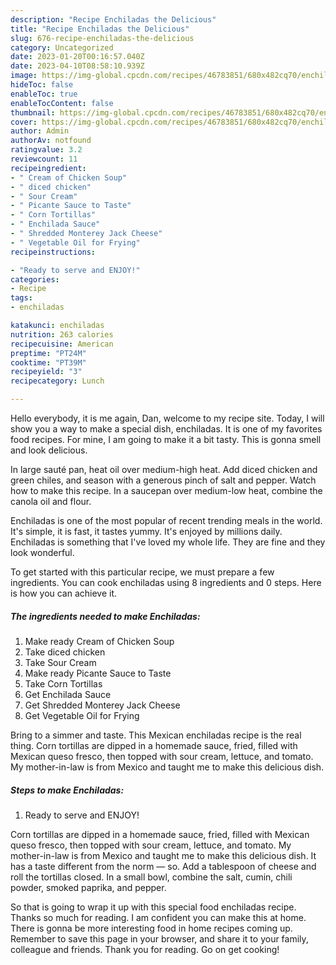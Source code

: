 ```yaml
---
description: "Recipe Enchiladas the Delicious"
title: "Recipe Enchiladas the Delicious"
slug: 676-recipe-enchiladas-the-delicious
category: Uncategorized
date: 2023-01-20T00:16:57.040Z
date: 2023-04-10T08:58:10.939Z
image: https://img-global.cpcdn.com/recipes/46783851/680x482cq70/enchiladas-recipe-main-photo.jpg
hideToc: false
enableToc: true
enableTocContent: false
thumbnail: https://img-global.cpcdn.com/recipes/46783851/680x482cq70/enchiladas-recipe-main-photo.jpg
cover: https://img-global.cpcdn.com/recipes/46783851/680x482cq70/enchiladas-recipe-main-photo.jpg
author: Admin
authorAv: notfound
ratingvalue: 3.2
reviewcount: 11
recipeingredient:
- " Cream of Chicken Soup"
- " diced chicken"
- " Sour Cream"
- " Picante Sauce to Taste"
- " Corn Tortillas"
- " Enchilada Sauce"
- " Shredded Monterey Jack Cheese"
- " Vegetable Oil for Frying"
recipeinstructions:

- "Ready to serve and ENJOY!"
categories:
- Recipe
tags:
- enchiladas

katakunci: enchiladas 
nutrition: 263 calories
recipecuisine: American
preptime: "PT24M"
cooktime: "PT39M"
recipeyield: "3"
recipecategory: Lunch

---
```



Hello everybody, it is me again, Dan, welcome to my recipe site. Today, I will show you a way to make a special dish, enchiladas. It is one of my favorites food recipes. For mine, I am going to make it a bit tasty. This is gonna smell and look delicious.

In large sauté pan, heat oil over medium-high heat. Add diced chicken and green chiles, and season with a generous pinch of salt and pepper. Watch how to make this recipe. In a saucepan over medium-low heat, combine the canola oil and flour.

Enchiladas is one of the most popular of recent trending meals in the world. It's simple, it is fast, it tastes yummy. It's enjoyed by millions daily. Enchiladas is something that I've loved my whole life. They are fine and they look wonderful.


To get started with this particular recipe, we must prepare a few ingredients. You can cook enchiladas using 8 ingredients and 0 steps. Here is how you can achieve it.

<!--inarticleads1-->

##### The ingredients needed to make Enchiladas:

1. Make ready  Cream of Chicken Soup
1. Take  diced chicken
1. Take  Sour Cream
1. Make ready  Picante Sauce to Taste
1. Take  Corn Tortillas
1. Get  Enchilada Sauce
1. Get  Shredded Monterey Jack Cheese
1. Get  Vegetable Oil for Frying


Bring to a simmer and taste. This Mexican enchiladas recipe is the real thing. Corn tortillas are dipped in a homemade sauce, fried, filled with Mexican queso fresco, then topped with sour cream, lettuce, and tomato. My mother-in-law is from Mexico and taught me to make this delicious dish. 

<!--inarticleads2-->

##### Steps to make Enchiladas:


1. Ready to serve and ENJOY!

Corn tortillas are dipped in a homemade sauce, fried, filled with Mexican queso fresco, then topped with sour cream, lettuce, and tomato. My mother-in-law is from Mexico and taught me to make this delicious dish. It has a taste different from the norm — so. Add a tablespoon of cheese and roll the tortillas closed. In a small bowl, combine the salt, cumin, chili powder, smoked paprika, and pepper. 

So that is going to wrap it up with this special food enchiladas recipe. Thanks so much for reading. I am confident you can make this at home. There is gonna be more interesting food in home recipes coming up. Remember to save this page in your browser, and share it to your family, colleague and friends. Thank you for reading. Go on get cooking!
